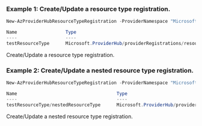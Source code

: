 ### Example 1: Create/Update a resource type registration.
```powershell
New-AzProviderHubResourceTypeRegistration -ProviderNamespace "Microsoft.Contoso" -ResourceType "testResourceType" -RoutingType "Default" -Regionality "Regional" -Endpoint @{ApiVersion = "2021-01-01-preview"; Location = "West US 2", "East US 2 EUAP"; RequiredFeature = "Microsoft.Contoso/SampleApp" } -SwaggerSpecification @{ApiVersion = "2021-01-01-preview"; SwaggerSpecFolderUri = "https://github.com/Azure/azure-rest-api-specs-pr/blob/RPSaaSMaster/specification/rpsaas/resource-manager/Microsoft.Contoso/" } -EnableAsyncOperation

Name                  Type
----                  ----
testResourceType      Microsoft.ProviderHub/providerRegistrations/resourceTypeRegistrations
```

Create/Update a resource type registration.

### Example 2: Create/Update a nested resource type registration.
```powershell
New-AzProviderHubResourceTypeRegistration -ProviderNamespace "Microsoft.Contoso" -ResourceType "testResourceType/nestedResourceType" -RoutingType "Default" -Regionality "Global" -Endpoint @{ApiVersion = "2021-01-01-preview"; Location = ""; RequiredFeature = "Microsoft.Contoso/SampleApp" } -SwaggerSpecification @{ApiVersion = "2021-01-01-preview"; SwaggerSpecFolderUri = "https://github.com/Azure/azure-rest-api-specs-pr/blob/RPSaaSMaster/specification/rpsaas/resource-manager/Microsoft.Contoso/" }

Name                                     Type
----                                     ----
testResourceType/nestedResourceType      Microsoft.ProviderHub/providerRegistrations/resourceTypeRegistrations
```

Create/Update a nested resource type registration.

